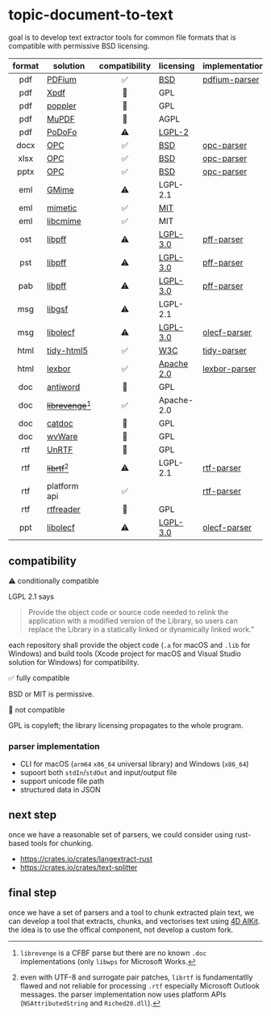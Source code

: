 # topic-document-to-text

goal is to develop text extractor tools for common file formats that is compatible with permissive BSD licensing.

|format|solution|compatibility|licensing|implementation|
|:-:|-|:-:|-|-|
|pdf|[PDFium](https://github.com/PDFium/PDFium)|✅|[BSD](https://github.com/PDFium/PDFium/blob/master/LICENSE)|[pdfium-parser](https://github.com/miyako/pdfium-parser)
|pdf|[Xpdf](https://www.xpdfreader.com)|🚫|GPL||
|pdf|[poppler](https://poppler.freedesktop.org)|🚫|GPL||
|pdf|[MuPDF](https://github.com/ArtifexSoftware/mupdf)|🚫|AGPL||
|pdf|[PoDoFo](https://github.com/podofo/podofo)|⚠️|[LGPL-2](https://github.com/podofo/podofo/blob/master/COPYING)||
|docx|[OPC](https://github.com/freuter/libopc)|✅|[BSD](https://github.com/freuter/libopc/blob/master/LICENSE)|[opc-parser](https://github.com/miyako/opc-parser)|
|xlsx|[OPC](https://github.com/freuter/libopc)|✅|[BSD](https://github.com/freuter/libopc/blob/master/LICENSE)|[opc-parser](https://github.com/miyako/opc-parser)|
|pptx|[OPC](https://github.com/freuter/libopc)|✅|[BSD](https://github.com/freuter/libopc/blob/master/LICENSE)|[opc-parser](https://github.com/miyako/opc-parser)|
|eml|[GMime](https://github.com/jstedfast/gmime)|⚠️|LGPL-2.1||
|eml|[mimetic](https://github.com/tat/mimetic)|✅|[MIT](https://github.com/tat/mimetic/blob/master/COPYING)||
|eml|[libcmime](https://www.libcmime.org)|✅|MIT||
|ost|[libpff](https://github.com/libyal/libpff)|⚠️|[LGPL-3.0](https://github.com/libyal/libpff/blob/main/COPYING)|[pff-parser](https://github.com/miyako/pff-parser)|
|pst|[libpff](https://github.com/libyal/libpff)|⚠️|[LGPL-3.0](https://github.com/libyal/libpff/blob/main/COPYING)|[pff-parser](https://github.com/miyako/pff-parser)|
|pab|[libpff](https://github.com/libyal/libpff)|⚠️|[LGPL-3.0](https://github.com/libyal/libpff/blob/main/COPYING)|[pff-parser](https://github.com/miyako/pff-parser)|
|msg|[libgsf](https://github.com/GNOME/libgsf)|⚠️|LGPL-2.1||
|msg|[libolecf](https://github.com/libyal/libolecf)|⚠️|[LGPL-3.0](https://github.com/libyal/libolecf/blob/main/COPYING)|[olecf-parser](https://github.com/miyako/olecf-parser)|
|html|[tidy-html5](https://github.com/htacg/tidy-html5)|✅|[W3C](https://github.com/htacg/tidy-html5/blob/next/README/LICENSE.md)|[tidy-parser](https://github.com/miyako/tidy-parser)|
|html|[lexbor](https://github.com/lexbor/lexbor)|✅|[Apache 2.0](https://github.com/lexbor/lexbor/blob/master/LICENSE)|[lexbor-parser](https://github.com/miyako/lexbor-parser)|
|doc|[antiword](https://web.archive.org/web/20221207132720/http://www.winfield.demon.nl/)|🚫|GPL||
|doc|~~[librevenge](https://sourceforge.net/p/libwpd/librevenge/ci/master/tree/)~~[^librevenge]|✅|Apache-2.0|
|doc|[catdoc](http://wagner.pp.ru/~vitus/software/catdoc/)|🚫|GPL||
|doc|[wvWare](https://wvware.sourceforge.net)|🚫|GPL||
|rtf|[UnRTF](https://www.gnu.org/software/unrtf/)|🚫|GPL||
|rtf|~~[librtf](https://librtf.sourceforge.net/)~~[^librtf]|⚠️|LGPL-2.1|[rtf-parser](https://github.com/miyako/rtf-parser)
|rtf|platform api|✅️||[rtf-parser](https://github.com/miyako/rtf-parser)
|rtf|[rtfreader](https://github.com/kuhumcst/rtfreader)|🚫|GPL||
|ppt|[libolecf](https://github.com/libyal/libolecf)|⚠️|[LGPL-3.0](https://github.com/libyal/libolecf/blob/main/COPYING)|[olecf-parser](https://github.com/miyako/olecf-parser)|

## compatibility

⚠️ conditionally compatible

LGPL 2.1 says

> Provide the object code or source code needed to relink the application with a modified version of the Library, so users can replace the Library in a statically linked or dynamically linked work.”

each repository shall provide the object code (`.a` for macOS and `.lib` for Windows) and build tools (Xcode project for macOS and Visual Studio solution for Windows) for compatibility.

✅ fully compatible

BSD or MIT is permissive. 

🚫 not compatible

GPL is copyleft; the library licensing propagates to the whole program.

### parser implementation

* CLI for macOS (`arm64` `x86_64` universal library) and Windows (`x86_64`)
* supoort both `stdIn`/`stdOut` and input/output file
* support unicode file path
* structured data in JSON
 
## next step

once we have a reasonable set of parsers, we could consider using rust-based tools for chunking.

* https://crates.io/crates/langextract-rust
* https://crates.io/crates/text-splitter

## final step

once we have a set of parsers and a tool to chunk extracted plain text, we can develop a tool that extracts, chunks, and vectorises text using [4D AIKit](https://github.com/4d/4D-AIKit). the idea is to use the offical component, not develop a custom fork.

[^librevenge]: `librevenge` is a CFBF parse but there are no known `.doc` implementations (only `libwps` for Microsoft Works.
[^librtf]: even with UTF-8 and surrogate pair patches, `librtf` is fundamentatlly flawed and not reliable for processing `.rtf` especially Microsoft Outlook messages. the parser implementation now uses platform APIs (`NSAttributedString` and `Riched20.dll`).
